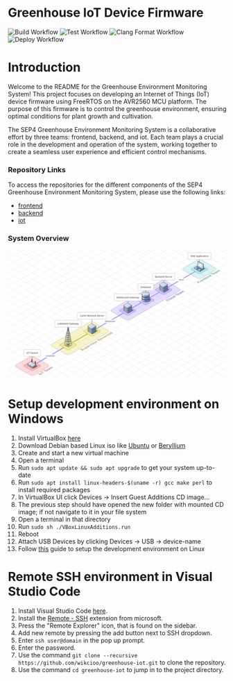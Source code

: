 # Greenhouse IoT Device Firmware

![Build Workflow](https://github.com/wikcioo/greenhouse-iot/actions/workflows/build.yml/badge.svg)
![Test Workflow](https://github.com/wikcioo/greenhouse-iot/actions/workflows/test.yml/badge.svg) 
![Clang Format Workflow](https://github.com/wikcioo/greenhouse-iot/actions/workflows/clang-format-check.yml/badge.svg)
![Deploy Workflow](https://github.com/wikcioo/greenhouse-iot/actions/workflows/deploy.yml/badge.svg)

# Introduction

Welcome to the README for the Greenhouse Environment Monitoring System! This project focuses on developing an Internet of Things (IoT) device firmware using FreeRTOS on the AVR2560 MCU platform. The purpose of this firmware is to control the greenhouse environment, ensuring optimal conditions for plant growth and cultivation.

The SEP4 Greenhouse Environment Monitoring System is a collaborative effort by three teams: frontend, backend, and iot. Each team plays a crucial role in the development and operation of the system, working together to create a seamless user experience and efficient control mechanisms.

### Repository Links

To access the repositories for the different components of the SEP4 Greenhouse Environment Monitoring System, please use the following links:

- [frontend](https://github.com/ham222/greenhouse-frontend)<br/>
- [backend](https://github.com/xoxkoo/greenhouse-backend)
- [iot](https://github.com/wikcioo/greenhouse-iot)

### System Overview

![System Overview](docs/images/sep4-system-overview.png)

# Setup development environment on Windows
1. Install VirtualBox [here](https://www.virtualbox.org/wiki/Downloads)
2. Download Debian based Linux iso like [Ubuntu](https://ubuntu.com/download) or [Beryllium](https://www.bunsenlabs.org/installation.html)
3. Create and start a new virtual machine
4. Open a terminal
5. Run `sudo apt update && sudo apt upgrade` to get your system up-to-date
6. Run `sudo apt install linux-headers-$(uname -r) gcc make perl` to install required packages
7. In VirtualBox UI click Devices -> Insert Guest Additions CD image...
8. The previous step should have opened the new folder with mounted CD image; if not navigate to it in your file system
9. Open a terminal in that directory
10. Run `sudo sh ./VBoxLinuxAdditions.run`
11. Reboot
12. Attach USB Devices by clicking Devices -> USB -> device-name
13. Follow [this](#) guide to setup the development environment on Linux

# Remote SSH environment in Visual Studio Code

1. Install Visual Studio Code [here](https://code.visualstudio.com/download).
2. Install the [Remote - SSH](https://marketplace.visualstudio.com/items?itemName=ms-vscode-remote.remote-ssh) extension from microsoft.
3. Press the "Remote Explorer" icon, that is found on the sidebar.
4. Add new remote by pressing the add button next to SSH dropdown.
5. Enter `ssh user@domain` in the pop up prompt.
6. Enter the password.
7. Use the command `git clone --recursive https://github.com/wikcioo/greenhouse-iot.git` to clone the repository.
8. Use the command `cd greenhouse-iot` to jump in to the project directory.